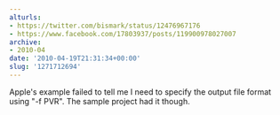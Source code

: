 ```yaml
---
alturls:
- https://twitter.com/bismark/status/12476967176
- https://www.facebook.com/17803937/posts/119900978027007
archive:
- 2010-04
date: '2010-04-19T21:31:34+00:00'
slug: '1271712694'
---
```


Apple's example failed to tell me I need to specify the output file format using "-f PVR". The sample project had it though.

